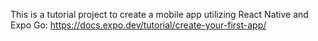 This is a tutorial project to create a mobile app utilizing React Native and Expo Go:
https://docs.expo.dev/tutorial/create-your-first-app/